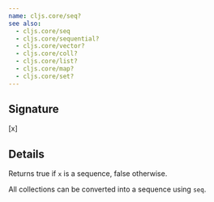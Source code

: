 ```yaml
---
name: cljs.core/seq?
see also:
  - cljs.core/seq
  - cljs.core/sequential?
  - cljs.core/vector?
  - cljs.core/coll?
  - cljs.core/list?
  - cljs.core/map?
  - cljs.core/set?
---
```


## Signature
[x]


## Details

Returns true if `x` is a sequence, false otherwise.

All collections can be converted into a sequence using `seq`.
